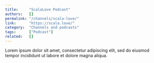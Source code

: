 ```yaml
---
title:     "ScalaLove Podcast"
authors:   []
permalink: "/channels/scala-love/"
link:      "https://scala.love/"
category:  "Channels and podcasts"
tags:      ["Podcast"]
related:   []
---
```


Lorem ipsum dolor sit amet, consectetur adipiscing elit, sed do eiusmod tempor incididunt ut labore et dolore magna aliqua.
